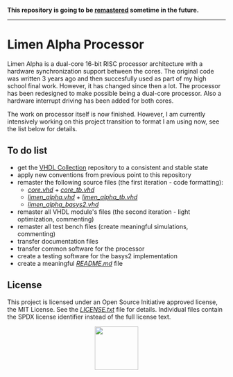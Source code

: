 **This repository is going to be [remastered](https://github.com/users/dominiksalvet/projects/2#card-26446302) sometime in the future.**

---

# Limen Alpha Processor

Limen Alpha is a dual-core 16-bit RISC processor architecture with a hardware synchronization support between the cores. The original code was written 3 years ago and then succesfully used as part of my high school final work. However, it has changed since then a lot. The processor has been redesigned to make possible being a dual-core processor. Also a hardware interrupt driving has been added for both cores.

The work on processor itself is now finished. However, I am currently intensively working on this project transition to format I am using now, see the list below for details.

## To do list
* get the [VHDL Collection](https://github.com/dominiksalvet/vhdl_collection) repository to a consistent and stable state
* apply new conventions from previous point to this repository
* remaster the following source files (the first iteration - code formatting):
  * [*core.vhd*](src/core.vhd) + [*core_tb.vhd*](sim/core_tb.vhd)
  * [*limen_alpha.vhd*](src/limen_alpha.vhd) + [*limen_alpha_tb.vhd*](sim/limen_alpha_tb.vhd)
  * [*limen_alpha_basys2.vhd*](impl/basys2/src/limen_alpha_basys2.vhd)
* remaster all VHDL module's files (the second iteration - light optimization, commenting)
* remaster all test bench files (create meaningful simulations, commenting)
* transfer documentation files
* transfer common software for the processor
* create a testing software for the basys2 implementation
* create a meaningful [*README.md*](README.md) file

## License

This project is licensed under an Open Source Initiative approved license, the MIT License. See the [*LICENSE.txt*](LICENSE.txt) file for details. Individual files contain the SPDX license identifier instead of the full license text.

<p align="center">
  <a href="http://opensource.org/">
    <img src="https://opensource.org/files/osi_logo_bold_300X400_90ppi.png" width="100">
  </a>
</p>

